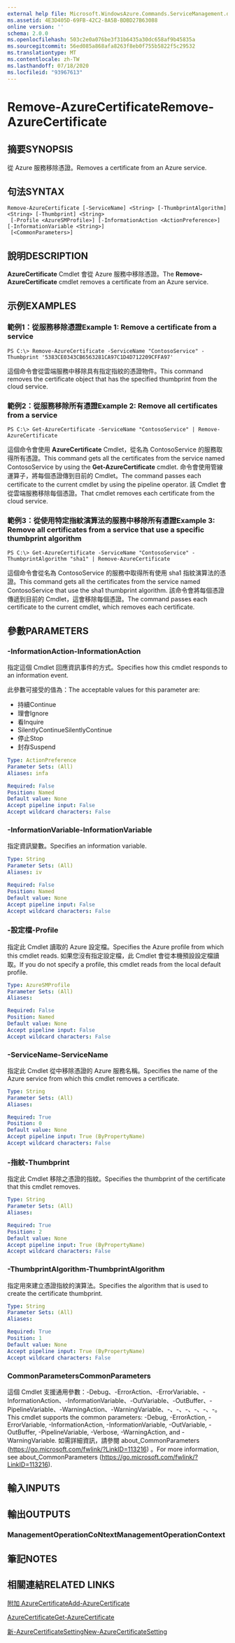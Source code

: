 ```yaml
---
external help file: Microsoft.WindowsAzure.Commands.ServiceManagement.dll-Help.xml
ms.assetid: 4E3D405D-69FB-42C2-8A5B-BDBD27B63088
online version: ''
schema: 2.0.0
ms.openlocfilehash: 503c2e0a076be3f31b6435a30dc658af9b45835a
ms.sourcegitcommit: 56ed085a868afa8263f8eb0f755b5822f5c29532
ms.translationtype: MT
ms.contentlocale: zh-TW
ms.lasthandoff: 07/18/2020
ms.locfileid: "93967613"
---
```

# <span data-ttu-id="90447-101">Remove-AzureCertificate</span><span class="sxs-lookup"><span data-stu-id="90447-101">Remove-AzureCertificate</span></span>

## <span data-ttu-id="90447-102">摘要</span><span class="sxs-lookup"><span data-stu-id="90447-102">SYNOPSIS</span></span>
<span data-ttu-id="90447-103">從 Azure 服務移除憑證。</span><span class="sxs-lookup"><span data-stu-id="90447-103">Removes a certificate from an Azure service.</span></span>

## <span data-ttu-id="90447-104">句法</span><span class="sxs-lookup"><span data-stu-id="90447-104">SYNTAX</span></span>

```
Remove-AzureCertificate [-ServiceName] <String> [-ThumbprintAlgorithm] <String> [-Thumbprint] <String>
 [-Profile <AzureSMProfile>] [-InformationAction <ActionPreference>] [-InformationVariable <String>]
 [<CommonParameters>]
```

## <span data-ttu-id="90447-105">說明</span><span class="sxs-lookup"><span data-stu-id="90447-105">DESCRIPTION</span></span>
<span data-ttu-id="90447-106">**AzureCertificate** Cmdlet 會從 Azure 服務中移除憑證。</span><span class="sxs-lookup"><span data-stu-id="90447-106">The **Remove-AzureCertificate** cmdlet removes a certificate from an Azure service.</span></span>

## <span data-ttu-id="90447-107">示例</span><span class="sxs-lookup"><span data-stu-id="90447-107">EXAMPLES</span></span>

### <span data-ttu-id="90447-108">範例1：從服務移除憑證</span><span class="sxs-lookup"><span data-stu-id="90447-108">Example 1: Remove a certificate from a service</span></span>
```
PS C:\> Remove-AzureCertificate -ServiceName "ContosoService" -Thumbprint '5383CE0343CB6563281CA97C1D4D712209CFFA97'
```

<span data-ttu-id="90447-109">這個命令會從雲端服務中移除具有指定指紋的憑證物件。</span><span class="sxs-lookup"><span data-stu-id="90447-109">This command removes the certificate object that has the specified thumbprint from the cloud service.</span></span>

### <span data-ttu-id="90447-110">範例2：從服務移除所有憑證</span><span class="sxs-lookup"><span data-stu-id="90447-110">Example 2: Remove all certificates from a service</span></span>
```
PS C:\> Get-AzureCertificate -ServiceName "ContosoService" | Remove-AzureCertificate
```

<span data-ttu-id="90447-111">這個命令會使用 **AzureCertificate** Cmdlet，從名為 ContosoService 的服務取得所有憑證。</span><span class="sxs-lookup"><span data-stu-id="90447-111">This command gets all the certificates from the service named ContosoService by using the **Get-AzureCertificate** cmdlet.</span></span>
<span data-ttu-id="90447-112">命令會使用管線運算子，將每個憑證傳到目前的 Cmdlet。</span><span class="sxs-lookup"><span data-stu-id="90447-112">The command passes each certificate to the current cmdlet by using the pipeline operator.</span></span>
<span data-ttu-id="90447-113">該 Cmdlet 會從雲端服務移除每個憑證。</span><span class="sxs-lookup"><span data-stu-id="90447-113">That cmdlet removes each certificate from the cloud service.</span></span>

### <span data-ttu-id="90447-114">範例3：從使用特定指紋演算法的服務中移除所有憑證</span><span class="sxs-lookup"><span data-stu-id="90447-114">Example 3: Remove all certificates from a service that use a specific thumbprint algorithm</span></span>
```
PS C:\> Get-AzureCertificate -ServiceName "ContosoService" -ThumbprintAlgorithm "sha1" | Remove-AzureCertificate
```

<span data-ttu-id="90447-115">這個命令會從名為 ContosoService 的服務中取得所有使用 sha1 指紋演算法的憑證。</span><span class="sxs-lookup"><span data-stu-id="90447-115">This command gets all the certificates from the service named ContosoService that use the sha1 thumbprint algorithm.</span></span>
<span data-ttu-id="90447-116">該命令會將每個憑證傳遞到目前的 Cmdlet，這會移除每個憑證。</span><span class="sxs-lookup"><span data-stu-id="90447-116">The command passes each certificate to the current cmdlet, which removes each certificate.</span></span>

## <span data-ttu-id="90447-117">參數</span><span class="sxs-lookup"><span data-stu-id="90447-117">PARAMETERS</span></span>

### <span data-ttu-id="90447-118">-InformationAction</span><span class="sxs-lookup"><span data-stu-id="90447-118">-InformationAction</span></span>
<span data-ttu-id="90447-119">指定這個 Cmdlet 回應資訊事件的方式。</span><span class="sxs-lookup"><span data-stu-id="90447-119">Specifies how this cmdlet responds to an information event.</span></span>

<span data-ttu-id="90447-120">此參數可接受的值為：</span><span class="sxs-lookup"><span data-stu-id="90447-120">The acceptable values for this parameter are:</span></span>

- <span data-ttu-id="90447-121">持續</span><span class="sxs-lookup"><span data-stu-id="90447-121">Continue</span></span>
- <span data-ttu-id="90447-122">理會</span><span class="sxs-lookup"><span data-stu-id="90447-122">Ignore</span></span>
- <span data-ttu-id="90447-123">看</span><span class="sxs-lookup"><span data-stu-id="90447-123">Inquire</span></span>
- <span data-ttu-id="90447-124">SilentlyContinue</span><span class="sxs-lookup"><span data-stu-id="90447-124">SilentlyContinue</span></span>
- <span data-ttu-id="90447-125">停止</span><span class="sxs-lookup"><span data-stu-id="90447-125">Stop</span></span>
- <span data-ttu-id="90447-126">封存</span><span class="sxs-lookup"><span data-stu-id="90447-126">Suspend</span></span>

```yaml
Type: ActionPreference
Parameter Sets: (All)
Aliases: infa

Required: False
Position: Named
Default value: None
Accept pipeline input: False
Accept wildcard characters: False
```

### <span data-ttu-id="90447-127">-InformationVariable</span><span class="sxs-lookup"><span data-stu-id="90447-127">-InformationVariable</span></span>
<span data-ttu-id="90447-128">指定資訊變數。</span><span class="sxs-lookup"><span data-stu-id="90447-128">Specifies an information variable.</span></span>

```yaml
Type: String
Parameter Sets: (All)
Aliases: iv

Required: False
Position: Named
Default value: None
Accept pipeline input: False
Accept wildcard characters: False
```

### <span data-ttu-id="90447-129">-設定檔</span><span class="sxs-lookup"><span data-stu-id="90447-129">-Profile</span></span>
<span data-ttu-id="90447-130">指定此 Cmdlet 讀取的 Azure 設定檔。</span><span class="sxs-lookup"><span data-stu-id="90447-130">Specifies the Azure profile from which this cmdlet reads.</span></span>
<span data-ttu-id="90447-131">如果您沒有指定設定檔，此 Cmdlet 會從本機預設設定檔讀取。</span><span class="sxs-lookup"><span data-stu-id="90447-131">If you do not specify a profile, this cmdlet reads from the local default profile.</span></span>

```yaml
Type: AzureSMProfile
Parameter Sets: (All)
Aliases: 

Required: False
Position: Named
Default value: None
Accept pipeline input: False
Accept wildcard characters: False
```

### <span data-ttu-id="90447-132">-ServiceName</span><span class="sxs-lookup"><span data-stu-id="90447-132">-ServiceName</span></span>
<span data-ttu-id="90447-133">指定此 Cmdlet 從中移除憑證的 Azure 服務名稱。</span><span class="sxs-lookup"><span data-stu-id="90447-133">Specifies the name of the Azure service from which this cmdlet removes a certificate.</span></span>

```yaml
Type: String
Parameter Sets: (All)
Aliases: 

Required: True
Position: 0
Default value: None
Accept pipeline input: True (ByPropertyName)
Accept wildcard characters: False
```

### <span data-ttu-id="90447-134">-指紋</span><span class="sxs-lookup"><span data-stu-id="90447-134">-Thumbprint</span></span>
<span data-ttu-id="90447-135">指定此 Cmdlet 移除之憑證的指紋。</span><span class="sxs-lookup"><span data-stu-id="90447-135">Specifies the thumbprint of the certificate that this cmdlet removes.</span></span>

```yaml
Type: String
Parameter Sets: (All)
Aliases: 

Required: True
Position: 2
Default value: None
Accept pipeline input: True (ByPropertyName)
Accept wildcard characters: False
```

### <span data-ttu-id="90447-136">-ThumbprintAlgorithm</span><span class="sxs-lookup"><span data-stu-id="90447-136">-ThumbprintAlgorithm</span></span>
<span data-ttu-id="90447-137">指定用來建立憑證指紋的演算法。</span><span class="sxs-lookup"><span data-stu-id="90447-137">Specifies the algorithm that is used to create the certificate thumbprint.</span></span>

```yaml
Type: String
Parameter Sets: (All)
Aliases: 

Required: True
Position: 1
Default value: None
Accept pipeline input: True (ByPropertyName)
Accept wildcard characters: False
```

### <span data-ttu-id="90447-138">CommonParameters</span><span class="sxs-lookup"><span data-stu-id="90447-138">CommonParameters</span></span>
<span data-ttu-id="90447-139">這個 Cmdlet 支援通用參數：-Debug、-ErrorAction、-ErrorVariable、-InformationAction、-InformationVariable、-OutVariable、-OutBuffer、-PipelineVariable、-WarningAction、-WarningVariable、-、-、-、-、-、-。</span><span class="sxs-lookup"><span data-stu-id="90447-139">This cmdlet supports the common parameters: -Debug, -ErrorAction, -ErrorVariable, -InformationAction, -InformationVariable, -OutVariable, -OutBuffer, -PipelineVariable, -Verbose, -WarningAction, and -WarningVariable.</span></span> <span data-ttu-id="90447-140">如需詳細資訊，請參閱 about_CommonParameters (https://go.microsoft.com/fwlink/?LinkID=113216) 。</span><span class="sxs-lookup"><span data-stu-id="90447-140">For more information, see about_CommonParameters (https://go.microsoft.com/fwlink/?LinkID=113216).</span></span>

## <span data-ttu-id="90447-141">輸入</span><span class="sxs-lookup"><span data-stu-id="90447-141">INPUTS</span></span>

## <span data-ttu-id="90447-142">輸出</span><span class="sxs-lookup"><span data-stu-id="90447-142">OUTPUTS</span></span>

### <span data-ttu-id="90447-143">ManagementOperationCoNtext</span><span class="sxs-lookup"><span data-stu-id="90447-143">ManagementOperationContext</span></span>

## <span data-ttu-id="90447-144">筆記</span><span class="sxs-lookup"><span data-stu-id="90447-144">NOTES</span></span>

## <span data-ttu-id="90447-145">相關連結</span><span class="sxs-lookup"><span data-stu-id="90447-145">RELATED LINKS</span></span>

[<span data-ttu-id="90447-146">附加 AzureCertificate</span><span class="sxs-lookup"><span data-stu-id="90447-146">Add-AzureCertificate</span></span>](./Add-AzureCertificate.md)

[<span data-ttu-id="90447-147">AzureCertificate</span><span class="sxs-lookup"><span data-stu-id="90447-147">Get-AzureCertificate</span></span>](./Get-AzureCertificate.md)

[<span data-ttu-id="90447-148">新-AzureCertificateSetting</span><span class="sxs-lookup"><span data-stu-id="90447-148">New-AzureCertificateSetting</span></span>](./New-AzureCertificateSetting.md)


